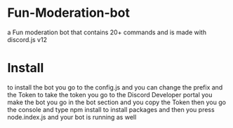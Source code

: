 # Fun-Moderation-bot
a Fun moderation bot that contains 20+ commands and is made with discord.js v12
# Install 
to install the bot you go to the config.js and you can change the prefix 
and the Token to take the token you go to the Discord Developer portal you make the bot you go in the bot section and you copy the Token 
then you go the console and type npm install to install packages and then you press node.index.js and your bot is running as well


